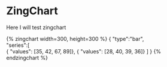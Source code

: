 # ZingChart
Here I will test zingchart

{% zingchart width=300, height=300 %}
{
    "type":"bar",  
    "series":[  
        { "values": [35, 42, 67, 89]},
        { "values": [28, 40, 39, 36]}
    ]
}
{% endzingchart %}
